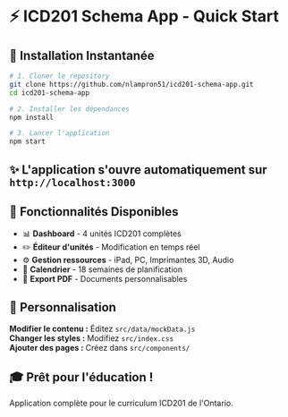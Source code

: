 # ⚡ ICD201 Schema App - Quick Start

## 🚀 Installation Instantanée

```bash
# 1. Cloner le repository
git clone https://github.com/nlampron51/icd201-schema-app.git
cd icd201-schema-app

# 2. Installer les dépendances  
npm install

# 3. Lancer l'application
npm start
```

## ✨ L'application s'ouvre automatiquement sur `http://localhost:3000`

## 🎯 Fonctionnalités Disponibles

- 📊 **Dashboard** - 4 unités ICD201 complètes
- ✏️ **Éditeur d'unités** - Modification en temps réel  
- ⚙️ **Gestion ressources** - iPad, PC, Imprimantes 3D, Audio
- 📅 **Calendrier** - 18 semaines de planification
- 📄 **Export PDF** - Documents personnalisables

## 🔧 Personnalisation

**Modifier le contenu :** Éditez `src/data/mockData.js`  
**Changer les styles :** Modifiez `src/index.css`  
**Ajouter des pages :** Créez dans `src/components/`

## 🎓 Prêt pour l'éducation !

Application complète pour le curriculum ICD201 de l'Ontario.